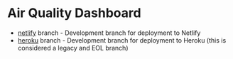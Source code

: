 # Air Quality Dashboard

* [netlify](https://github.com/jeremywall/air-quality-dashboard/tree/netlify) branch - Development branch for deployment to Netlify
* [heroku](https://github.com/jeremywall/air-quality-dashboard/tree/heroku) branch - Development branch for deployment to Heroku (this is considered a legacy and EOL branch)
